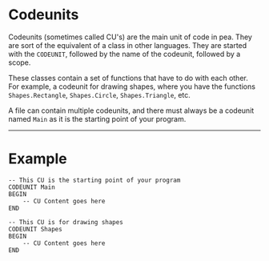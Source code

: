 # Codeunits
Codeunits (sometimes called CU's) are the main unit of code in pea. They are sort of the equivalent of a class in other languages. They are started with the `CODEUNIT`, followed by the name of the codeunit, followed by a scope.

These classes contain a set of functions that have to do with each other. For example, a codeunit for drawing shapes, where you have the functions `Shapes.Rectangle`, `Shapes.Circle`, `Shapes.Triangle`, etc.

A file can contain multiple codeunits, and there must always be a codeunit named `Main` as it is the starting point of your program.

---

# Example

```
-- This CU is the starting point of your program
CODEUNIT Main
BEGIN
    -- CU Content goes here
END

-- This CU is for drawing shapes
CODEUNIT Shapes
BEGIN
    -- CU Content goes here
END
```